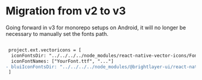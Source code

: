 # Migration from v2 to v3

Going forward in v3 for monorepo setups on Android, it will no longer be necessary to manually set the fonts path.

```diff

 project.ext.vectoricons = [
  iconFontsDir: "../../../../node_modules/react-native-vector-icons/Fonts",
  iconFontNames: ["YourFont.ttf", "..."]
- bluiIconFontsDir: "../../../../node_modules/@brightlayer-ui/react-native-vector-icons/Fonts",
 ]

```
